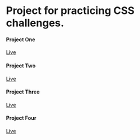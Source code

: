# Project for practicing CSS challenges.

#### Project One 
[Live](https://silly-pika-0c9331.netlify.app/)


#### Project Two 
[Live](https://relaxed-tartufo-c99fde.netlify.app/)

#### Project Three 
[Live](https://harmonious-belekoy-d4a6ce.netlify.app/)


#### Project Four 
[Live](https://silver-crisp-837ed3.netlify.app/)